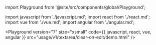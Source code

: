 import Playground from '@site/src/components/global/Playground';

import javascript from './javascript.md';
import react from './react.md';
import vue from './vue.md';
import angular from './angular.md';

<Playground
  version="7"
  size="xsmall"
  code={{ javascript, react, vue, angular }}
  src="usage/v1/textarea/clear-on-edit/demo.html"
/>
